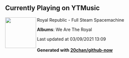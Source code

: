 ## Currently Playing on YTMusic

[<img align="left" width="100" src="https://lh3.googleusercontent.com/ME7Mx0b0f6y5W_bZsFKDkZA-6PXp_LyuihS2a3ePfBqZb69jDtoGJQeEtmmRzc1jkSIfVRbCHR4jX8xPMw">](https://music.youtube.com/watch?v=b3ulSLHnDy4)

Royal Republic - Full Steam Spacemachine

**Albums**: We Are The Royal

Last updated at 03/09/2021 13:09

#### Generated with [20chan/github-now](https://github.com/20chan/github-now)


<!--
**20chan/20chan** is a ✨ _special_ ✨ repository because its `README.md` (this file) appears on your GitHub profile.

Here are some ideas to get you started:

- 🔭 I’m currently working on ...
- 🌱 I’m currently learning ...
- 👯 I’m looking to collaborate on ...
- 🤔 I’m looking for help with ...
- 💬 Ask me about ...
- 📫 How to reach me: ...
- 😄 Pronouns: ...
- ⚡ Fun fact: ...
-->
